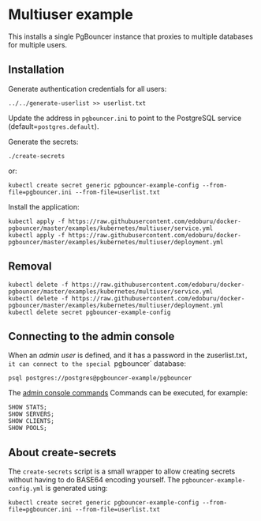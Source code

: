 Multiuser example
=================

This installs a single PgBouncer instance that proxies to multiple databases for multiple users.

Installation
------------

Generate authentication credentials for all users:

```
../../generate-userlist >> userlist.txt
```

Update the address in `pgbouncer.ini` to point to the PostgreSQL service (default=`postgres.default`).

Generate the secrets:

```
./create-secrets
```

or:

```
kubectl create secret generic pgbouncer-example-config --from-file=pgbouncer.ini --from-file=userlist.txt
```

Install the application:

```
kubectl apply -f https://raw.githubusercontent.com/edoburu/docker-pgbouncer/master/examples/kubernetes/multiuser/service.yml
kubectl apply -f https://raw.githubusercontent.com/edoburu/docker-pgbouncer/master/examples/kubernetes/multiuser/deployment.yml
```

Removal
-------

```
kubectl delete -f https://raw.githubusercontent.com/edoburu/docker-pgbouncer/master/examples/kubernetes/multiuser/service.yml
kubectl delete -f https://raw.githubusercontent.com/edoburu/docker-pgbouncer/master/examples/kubernetes/multiuser/deployment.yml
kubectl delete secret pgbouncer-example-config
```

Connecting to the admin console
-------------------------------

When an *admin user* is defined, and it has a password in the zuserlist.txt`, it can connect to the special `pgbouncer` database:

```psql postgres://postgres@pgbouncer-example/pgbouncer```

The [admin console commands](https://pgbouncer.github.io/usage.html#admin-console) Commands can be executed, for example:

```
SHOW STATS;
SHOW SERVERS;
SHOW CLIENTS;
SHOW POOLS;
```

About create-secrets
--------------------

The `create-secrets` script is a small wrapper to allow creating secrets without having to do BASE64 encoding yourself. The `pgbouncer-example-config.yml` is generated using:

```
kubectl create secret generic pgbouncer-example-config --from-file=pgbouncer.ini --from-file=userlist.txt
```
